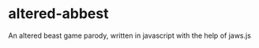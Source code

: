 altered-abbest
==============

An altered beast game parody, written in javascript with the help of jaws.js